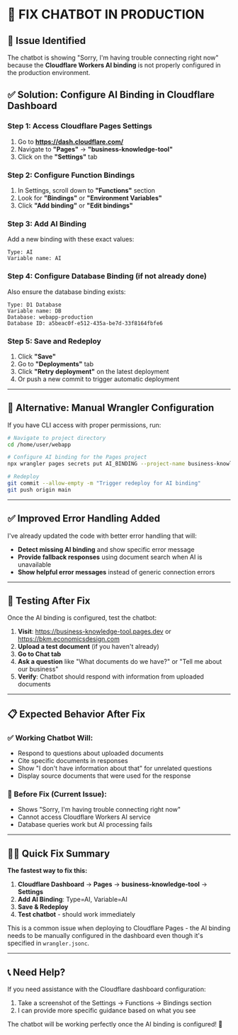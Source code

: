 # 🤖 FIX CHATBOT IN PRODUCTION

## 🚨 **Issue Identified**
The chatbot is showing "Sorry, I'm having trouble connecting right now" because the **Cloudflare Workers AI binding** is not properly configured in the production environment.

## ✅ **Solution: Configure AI Binding in Cloudflare Dashboard**

### **Step 1: Access Cloudflare Pages Settings**
1. Go to **https://dash.cloudflare.com/**
2. Navigate to **"Pages"** → **"business-knowledge-tool"**
3. Click on the **"Settings"** tab

### **Step 2: Configure Function Bindings**
1. In Settings, scroll down to **"Functions"** section
2. Look for **"Bindings"** or **"Environment Variables"**
3. Click **"Add binding"** or **"Edit bindings"**

### **Step 3: Add AI Binding**
Add a new binding with these exact values:
```
Type: AI
Variable name: AI
```

### **Step 4: Configure Database Binding (if not already done)**
Also ensure the database binding exists:
```
Type: D1 Database
Variable name: DB
Database: webapp-production
Database ID: a5beac0f-e512-435a-be7d-33f8164fbfe6
```

### **Step 5: Save and Redeploy**
1. Click **"Save"**
2. Go to **"Deployments"** tab
3. Click **"Retry deployment"** on the latest deployment
4. Or push a new commit to trigger automatic deployment

---

## 🔧 **Alternative: Manual Wrangler Configuration**

If you have CLI access with proper permissions, run:

```bash
# Navigate to project directory
cd /home/user/webapp

# Configure AI binding for the Pages project
npx wrangler pages secrets put AI_BINDING --project-name business-knowledge-tool

# Redeploy
git commit --allow-empty -m "Trigger redeploy for AI binding"
git push origin main
```

---

## ✅ **Improved Error Handling Added**

I've already updated the code with better error handling that will:
- **Detect missing AI binding** and show specific error message
- **Provide fallback responses** using document search when AI is unavailable
- **Show helpful error messages** instead of generic connection errors

---

## 🧪 **Testing After Fix**

Once the AI binding is configured, test the chatbot:

1. **Visit**: https://business-knowledge-tool.pages.dev or https://bkm.economicsdesign.com
2. **Upload a test document** (if you haven't already)
3. **Go to Chat tab**
4. **Ask a question** like "What documents do we have?" or "Tell me about our business"
5. **Verify**: Chatbot should respond with information from uploaded documents

---

## 📋 **Expected Behavior After Fix**

### **✅ Working Chatbot Will:**
- Respond to questions about uploaded documents
- Cite specific documents in responses  
- Show "I don't have information about that" for unrelated questions
- Display source documents that were used for the response

### **🚫 Before Fix (Current Issue):**
- Shows "Sorry, I'm having trouble connecting right now"
- Cannot access Cloudflare Workers AI service
- Database queries work but AI processing fails

---

## 🏃‍♂️ **Quick Fix Summary**

**The fastest way to fix this:**

1. **Cloudflare Dashboard** → **Pages** → **business-knowledge-tool** → **Settings**
2. **Add AI Binding**: Type=AI, Variable=AI  
3. **Save & Redeploy**
4. **Test chatbot** - should work immediately

This is a common issue when deploying to Cloudflare Pages - the AI binding needs to be manually configured in the dashboard even though it's specified in `wrangler.jsonc`.

---

## 📞 **Need Help?**

If you need assistance with the Cloudflare dashboard configuration:
1. Take a screenshot of the Settings → Functions → Bindings section
2. I can provide more specific guidance based on what you see

The chatbot will be working perfectly once the AI binding is configured! 🚀